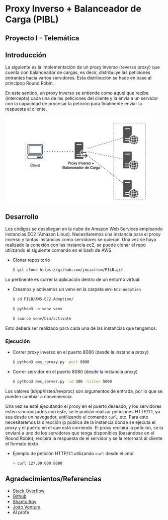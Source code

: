 # Proxy Inverso + Balanceador de Carga (PIBL)
## Proyecto I - Telemática
## Introducción
La siguiente es la implementación de un proxy inverso (reverse proxy) que cuenta con balanceador de cargas, 
es decir, distribuiye las peticiones entrantes hacia varios servidores.
Esta distribución se hace en base al principop Round Robin.

En este sentido, un proxy inverso se entiende como aquel que recibe (intercepta) cada
una de las peticiones del cliente y la envía a un servidor con la capacidad de procesar la
petición para finalmente enviar la respuesta al cliente.

![image](./AWS-EC2-Adoption/PILB.jpg)

## Desarrollo
Los códigos se despliegan en la nube de Amazon Web Services empleando instancias EC2 (Amazon Linux).
Necesitaremos una instancia para el proxy inverso y tantas instancias como servidores se quieran.
Una vez se haya realizado la conexión con las instancia ec2, se puede clonar el repo utilizando el siguiente comando en el bash de AWS.

* Clonar repositorio
    ```sh
    $ git clone https://github.com/jmcastrom/PILB.git
    ```
Lo pertinente es correr la aplicación dentro de un entorno virtual.

* Creamos y activamos un venv en la carpeta `AWS-EC2-Adoption`

    ```sh
    $ cd PILB/AWS-EC2-Adoption/
    ```
    
    ```sh
    $ python3 -m venv venv
    ```
    
    ```sh
    $ source venv/bin/activate
    ```
   
Esto deberá ser realizado para cada una de las instancias que tengamos.

### Ejecución

* Correr proxy inverso en el puerto 8080 (desde la instancia proxy)

    ```sh
    $ python3 aws_rproxy.py -port 8080
    ```
* Correr servidor en el puerto 8080 (desde la instancia proxy)

    ```sh
    $ python3 aws_server.py -id 100 -listen 5000
    ```
    
Los valores (id/pp/listen/revproc) son argumentos de entrada, por lo que se pueden cambiar a conveniencia.

Una vez se esté ejecutando el proxy en el puerto deseado, y los servidores estén sincronizados con este, se le podrán realizar peticiones HTTP/1.1, ya sea desde un navegador, untilizando el comando `curl`, etc. Para esto necesitaremos la dirección ip pública de la instancia donde se ejecuta el proxy y el puerto en el que está corriendo.
El proxy recibirá la petición, se la enviará a uno de los servidores que tenga disponibles (basándose en el Round Robin), recibirá la respuesta de el servidor y se la retornará al cliente el formato texto

* Ejemplo de petición HTTP/1.1 utilizando `curl` desde el cmd

    ```sh
    > curl 127.00.000:8080
    ```

## Agradecimientos/Referencias

* [Stack Overflow](https://stackoverflow.com/)
* [Github](https://github.com)
* [Shanto Roy](https://shantoroy.com/network/write-a-reverse-proxy-server-in-python/)
* [João Ventura](https://www.codementor.io/@joaojonesventura/building-a-basic-http-server-from-scratch-in-python-1cedkg0842) 
* Al profe

